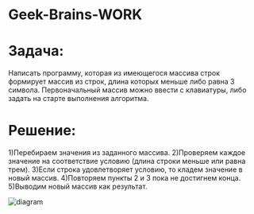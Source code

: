 # Geek-Brains-WORK
# Задача:
Написать программу, которая из имеющегося массива строк формирует массив из строк, длина которых меньше либо равна 3 символа.
Первоначальный массив можно ввести с клавиатуры, либо задать на старте выполнения алгоритма.

# Решение:
1)Перебираем значения из заданного массива.
2)Проверяем каждое значение на соответствие условию (длина строки меньше или равна трем).
3)Если строка удовлетворяет условию, то кладем значение в новый массив.
4)Повторяем пункты 2 и 3 пока не достигнем конца.
5)Выводим новый массив как результат.


![diagram](https://user-images.githubusercontent.com/115419903/205444291-2f2a2f57-932f-4c09-a405-cf1ef020533b.png)
